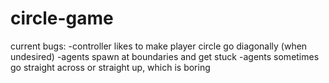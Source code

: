 # circle-game

current bugs:
-controller likes to make player circle go diagonally (when undesired)
-agents spawn at boundaries and get stuck
-agents sometimes go straight across or straight up, which is boring
